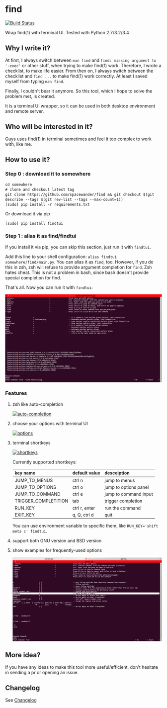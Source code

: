 # find

[![Build Status](https://api.travis-ci.org/spacewander/find.png)](http://travis-ci.org/spacewander/find)

Wrap find(1) with terminal UI. Tested with Python 2.7/3.2/3.4

## Why I write it?

At first, I always switch between `man find` and `find: missing argument to '-exec'` or other stuff, when trying to make find(1) work.
Therefore, I wrote a checklist, to make life easier. 
From then on, I always switch between the checklist and `find ...` to make find(1) work correctly.
At least I saved myself from typing `man find`.

Finally, I couldn't bear it anymore. So this tool, which I hope to solve the problem met, is created.

It is a terminal UI wrapper, so it can be used in both desktop environment and remote server.

## Who will be interested in it?

Guys uses find(1) in terminal sometimes and feel it too complex to work with, like me. 

## How to use it?

### Step 0 : download it to somewhere

```
cd somewhere
# clone and checkout latest tag
git clone https://github.com/spacewander/find && git checkout $(git describe --tags $(git rev-list --tags --max-count=1))
[sudo] pip install -r requirements.txt
```

Or download it via pip
```
[sudo] pip install findtui
```

### Step 1 : alias it as find/findtui

If you install it via pip, you can skip this section, just run it with `findtui`.

Add this line to your shell configuration: `alias findtui somewhere/find/main.py`.
You can alias it as `find`, too. However, if you do this in zsh, zsh will refuse to provide argument completion for `find`. Zsh hates cheat.
This is not a problem in bash, since bash doesn't provide special completion for find.

That's all. Now you can run it with `findtui`:

![findtui](images/findtui.png)

### Features

1. zsh like auto-completion

    [![auto-completion](https://asciinema.org/a/19793.png)](https://asciinema.org/a/19793)
  
2. choose your options with terminal UI
  
    [![options](https://asciinema.org/a/19794.png)](https://asciinema.org/a/19794)

3. terminal shortkeys

    [![shortkeys](https://asciinema.org/a/19795.png)](https://asciinema.org/a/19795)
  
    Currently supported shortkeys:

    | key name        | default value    | desceiption |
    | ----------------|-------------   | ----------- |
    | JUMP_TO_MENUS   | ctrl n         | jump to menus |
    | JUMP_TO_OPTIONS | ctrl o         | jump to options panel|
    | JUMP_TO_COMMAND | ctrl e         | jump to command input |
    | TRIGGER_COMPLETITION | tab       | trigger completion |
    | RUN_KEY | ctrl r, enter         | run the command |
    | EXIT_KEY | q, Q, ctrl d         | quit |

    You can use environment variable to specific them, like `RUN_KEY='shift meta c' findtui`.

4. support both GNU version and BSD version

5. show examples for frequently-used options

    ![example](images/example.png)

## More idea?

If you have any ideas to make this tool more useful/efficient, don't hesitate in sending a pr or opening an issue.

## Changelog

See [Changelog](Changelog.md)
